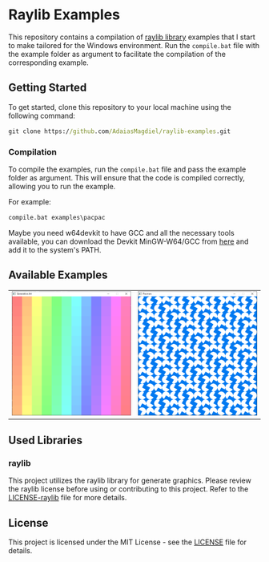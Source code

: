 # Raylib Examples

This repository contains a compilation of [raylib library](https://github.com/raysan5/raylib) examples that I start to make tailored for the Windows environment. Run the `compile.bat` file with the example folder as argument to facilitate the compilation of the corresponding example.

## Getting Started

To get started, clone this repository to your local machine using the following command:

```cmd
git clone https://github.com/AdaiasMagdiel/raylib-examples.git
```

### Compilation

To compile the examples, run the `compile.bat` file and pass the example folder as argument. This will ensure that the code is compiled correctly, allowing you to run the example.

For example:

```cmd
compile.bat examples\pacpac
```

Maybe you need w64devkit to have GCC and all the necessary tools available, you can download the Devkit MinGW-W64/GCC from [here](https://github.com/skeeto/w64devkit/) and add it to the system's PATH.

## Available Examples

<table>
  <tr>
    <td>
      <a href="./examples/gradient_rect/main.c">
        <img src="./examples/gradient_rect/image.png" alt="Test with rects and colors">
      </a>
    </td>
    <td>
      <a href="./examples/pacpac/main.c">
        <img src="./examples/pacpac/image.png" alt="A lot of Pacpac (not Pacma*) spinning">
      </a>
    </td>
  </tr>
</table>

## Used Libraries

### raylib

This project utilizes the raylib library for generate graphics. Please review the raylib license before using or contributing to this project. Refer to the [LICENSE-raylib](raylib/LICENSE-raylib) file for more details.

## License

This project is licensed under the MIT License - see the [LICENSE](LICENSE) file for details.
